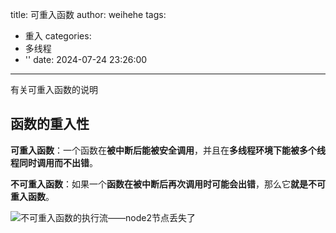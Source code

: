 title: 可重入函数
author: weihehe
tags:
  - 重入
categories:
  - 多线程
  - ''
date: 2024-07-24 23:26:00
---

有关可重入函数的说明
<!--more-->

## 函数的重入性

**可重入函数**：一个函数在**被中断后能被安全调用**，并且在**多线程环境下能被多个线程同时调用而不出错**。

**不可重入函数**：如果一个**函数在被中断后再次调用时可能会出错**，那么它**就是不可重入函数**。


![不可重入函数的执行流——node2节点丢失了](/images/执行流.png)